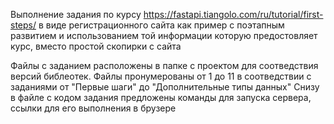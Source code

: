 Выполнение задания по курсу https://fastapi.tiangolo.com/ru/tutorial/first-steps/ в виде регистрационного сайта как пример с поэтапным развитием и использованием той информации которую предостовляет курс, вместо простой скопирки с сайта

Файлы с заданием расположены в папке с проектом для соотведствия версий библеотек.
Файлы пронумерованы от 1 до 11 в соотведствии с заданиями от "Первые шаги" до "Дополнительные типы данных"
Снизу в файле с кодом задания предложены команды для запуска сервера, ссылки для его выполнения в брузере